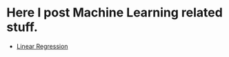 # Here I post Machine Learning related stuff.

- [Linear Regression](https://github.com/sachdevavaibhav/MachineLearning/tree/main/LinearRegression)